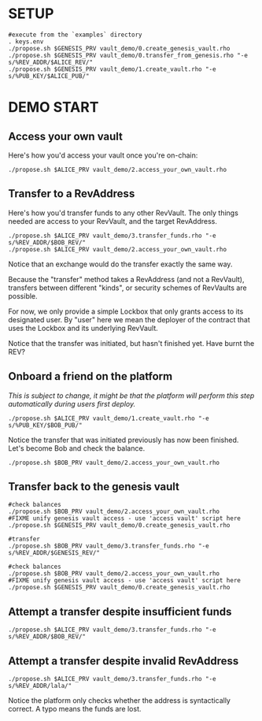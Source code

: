 # SETUP

    #execute from the `examples` directory
    . keys.env
    ./propose.sh $GENESIS_PRV vault_demo/0.create_genesis_vault.rho
    ./propose.sh $GENESIS_PRV vault_demo/0.transfer_from_genesis.rho "-e s/%REV_ADDR/$ALICE_REV/"
    ./propose.sh $GENESIS_PRV vault_demo/1.create_vault.rho "-e s/%PUB_KEY/$ALICE_PUB/"

# DEMO START

## Access your own vault

Here's how you'd access your vault once you're on-chain:

    ./propose.sh $ALICE_PRV vault_demo/2.access_your_own_vault.rho

## Transfer to a RevAddress

Here's how you'd transfer funds to any other RevVault.
The only things needed are access to your RevVault, and the target RevAddress.

    ./propose.sh $ALICE_PRV vault_demo/3.transfer_funds.rho "-e s/%REV_ADDR/$BOB_REV/"
    ./propose.sh $ALICE_PRV vault_demo/2.access_your_own_vault.rho

Notice that an exchange would do the transfer exactly the same way.

Because the "transfer" method takes a RevAddress (and not a RevVault),
transfers between different "kinds", or security schemes of RevVaults are possible.

For now, we only provide a simple Lockbox that only grants access to its designated user.
By "user" here we mean the deployer of the contract that uses the Lockbox and its underlying RevVault.
    
Notice that the transfer was initiated, but hasn't finished yet. Have burnt the REV?     

## Onboard a friend on the platform

*This is subject to change, it might be that the platform will perform this step automatically during users first deploy.* 

    ./propose.sh $ALICE_PRV vault_demo/1.create_vault.rho "-e s/%PUB_KEY/$BOB_PUB/"

Notice the transfer that was initiated previously has now been finished.
Let's become Bob and check the balance. 

    ./propose.sh $BOB_PRV vault_demo/2.access_your_own_vault.rho

## Transfer back to the genesis vault

    #check balances
    ./propose.sh $BOB_PRV vault_demo/2.access_your_own_vault.rho
    #FIXME unify genesis vault access - use 'access vault' script here
    ./propose.sh $GENESIS_PRV vault_demo/0.create_genesis_vault.rho

    #transfer
    ./propose.sh $BOB_PRV vault_demo/3.transfer_funds.rho "-e s/%REV_ADDR/$GENESIS_REV/"

    #check balances
    ./propose.sh $BOB_PRV vault_demo/2.access_your_own_vault.rho
    #FIXME unify genesis vault access - use 'access vault' script here
    ./propose.sh $GENESIS_PRV vault_demo/0.create_genesis_vault.rho

## Attempt a transfer despite insufficient funds

    ./propose.sh $ALICE_PRV vault_demo/3.transfer_funds.rho "-e s/%REV_ADDR/$BOB_REV/"

## Attempt a transfer despite invalid RevAddress

    ./propose.sh $ALICE_PRV vault_demo/3.transfer_funds.rho "-e s/%REV_ADDR/lala/"

Notice the platform only checks whether the address is syntactically correct. A typo means the funds are lost.
